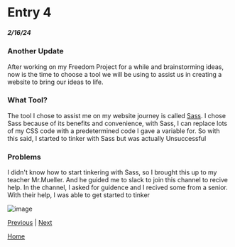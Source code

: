 # Entry 4
##### 2/16/24

### Another Update

After working on my Freedom Project for a while and brainstorming ideas, now is the time to choose a tool we will be using to assist us in creating a website to bring our ideas to life.

### What Tool?

The tool I chose to assist me on my website journey is called [Sass](https://sass-lang.com/guide/). I chose Sass because of its benefits and convenience, with Sass, I can replace lots of my CSS code with a predetermined code I gave a variable for. So with this said, I started to tinker with Sass but was actually Unsuccessful

### Problems

I didn't know how to start tinkering with Sass, so I brought this up to my teacher Mr.Mueller. And he guided me to slack to join this channel to recive help. In the channel, I asked for guidence and I recived some from a senior. With their help, I was able to get started to tinker 


![image](https://github.com/kylel5957/sep10-freedom-project/assets/146866563/a30b6279-b299-4816-98ec-4991c6fdea96)


[Previous](entry03.md) | [Next](entry05.md)

[Home](../README.md)
